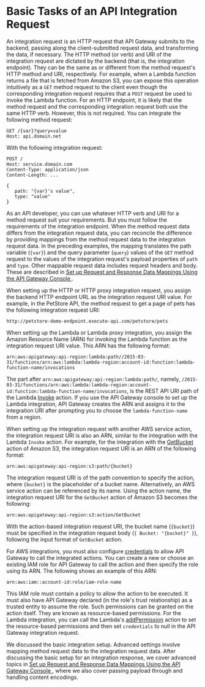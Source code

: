 # Basic Tasks of an API Integration Request<a name="integration-request-basic-setup"></a>

 An integration request is an HTTP request that API Gateway submits to the backend, passing along the client\-submitted request data, and transforming the data, if necessary\. The HTTP method \(or verb\) and URI of the integration request are dictated by the backend \(that is, the integration endpoint\)\. They can be the same as or different from the method request's HTTP method and URI, respectively\. For example, when a Lambda function returns a file that is fetched from Amazon S3, you can expose this operation intuitively as a `GET` method request to the client even though the corresponding integration request requires that a `POST` request be used to invoke the Lambda function\. For an HTTP endpoint, it is likely that the method request and the corresponding integration request both use the same HTTP verb\. However, this is not required\. You can integrate the following method request: 

```
GET /{var}?query=value
Host: api.domain.net
```

With the following integration request: 

```
POST /
Host: service.domain.com
Content-Type: application/json
Content-Length: ...

{
   path: "{var}'s value",
   type: "value"
}
```

 As an API developer, you can use whatever HTTP verb and URI for a method request suit your requirements\. But you must follow the requirements of the integration endpoint\. When the method request data differs from the integration request data, you can reconcile the difference by providing mappings from the method request data to the integration request data\. In the preceding examples, the mapping translates the path variable \(`{var}`\) and the query parameter \(`query`\) values of the `GET` method request to the values of the integration request's payload properties of `path` and `type`\. Other mappable request data includes request headers and body\. These are described in [Set up Request and Response Data Mappings Using the API Gateway Console ](how-to-method-settings-execution-console.md)\. 

When setting up the HTTP or HTTP proxy integration request, you assign the backend HTTP endpoint URL as the integration request URI value\. For example, in the PetStore API, the method request to get a page of pets has the following integration request URI: 

```
http://petstore-demo-endpoint.execute-api.com/petstore/pets
```

When setting up the Lambda or Lambda proxy integration, you assign the Amazon Resource Name \(ARN\) for invoking the Lambda function as the integration request URI value\. This ARN has the following format:

```
arn:aws:apigateway:api-region:lambda:path//2015-03-31/functions/arn:aws:lambda:lambda-region:account-id:function:lambda-function-name/invocations
```

The part after `arn:aws:apigateway:api-region:lambda:path/`, namely, `/2015-03-31/functions/arn:aws:lambda:lambda-region:account-id:function:lambda-function-name/invocations`, is the REST API URI path of the Lambda [Invoke](https://docs.aws.amazon.com/lambda/latest/dg/API_Invoke.html) action\. If you use the API Gateway console to set up the Lambda integration, API Gateway creates the ARN and assigns it to the integration URI after prompting you to choose the `lambda-function-name` from a region\. 

When setting up the integration request with another AWS service action, the integration request URI is also an ARN, similar to the integration with the Lambda `Invoke` action\. For example, for the integration with the [GetBucket](https://docs.aws.amazon.com/AmazonS3/latest/API/RESTBucketGET.html) action of Amazon S3, the integration request URI is an ARN of the following format:

```
arn:aws:apigateway:api-region:s3:path/{bucket}
```

The integration request URI is of the path convention to specify the action, where `{bucket}` is the placeholder of a bucket name\. Alternatively, an AWS service action can be referenced by its name\. Using the action name, the integration request URI for the `GetBucket` action of Amazon S3 becomes the following:

```
arn:aws:apigateway:api-region:s3:action/GetBucket
```

With the action\-based integration request URI, the bucket name \(`{bucket}`\) must be specified in the integration request body \(`{ Bucket: "{bucket}" }`\), following the input format of `GetBucket` action\. 

For AWS integrations, you must also configure [credentials](https://docs.aws.amazon.com/apigateway/api-reference/resource/integration/#credentials) to allow API Gateway to call the integrated actions\. You can create a new or choose an existing IAM role for API Gateway to call the action and then specify the role using its ARN\. The following shows an example of this ARN: 

```
arn:aws:iam::account-id:role/iam-role-name
```

This IAM role must contain a policy to allow the action to be executed\. It must also have API Gateway declared \(in the role's trust relationship\) as a trusted entity to assume the role\. Such permissions can be granted on the action itself\. They are known as resource\-based permissions\. For the Lambda integration, you can call the Lambda's [addPermission](https://docs.aws.amazon.com/lambda/latest/dg/API_AddPermission.html) action to set the resource\-based permissions and then set `credentials` to null in the API Gateway integration request\.

We discussed the basic integration setup\. Advanced settings involve mapping method request data to the integration request data\. After discussing the basic setup for an integration response, we cover advanced topics in [Set up Request and Response Data Mappings Using the API Gateway Console ](how-to-method-settings-execution-console.md), where we also cover passing payload through and handling content encodings\.